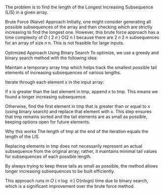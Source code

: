 The problem is to find the length of the Longest Increasing Subsequence (LIS) in a given array.

Brute Force (Naive) Approach
Initially, one might consider generating all possible subsequences of the array and then checking which are strictly increasing to find the longest one. However, this brute force approach has a time complexity of 
𝑂
(
2
𝑛
)
O(2 
n
 ) because there are 
2
𝑛
2 
n
  subsequences for an array of size 
𝑛
n. This is not feasible for large inputs.

Optimized Approach Using Binary Search
To optimize, we use a greedy and binary search method with the following idea:

Maintain a temporary array tmp which helps track the smallest possible tail elements of increasing subsequences of various lengths.

Iterate through each element x in the input array:

If x is greater than the last element in tmp, append x to tmp.
This means we found a longer increasing subsequence.

Otherwise, find the first element in tmp that is greater than or equal to x (using binary search) and replace that element with x.
This step ensures that tmp remains sorted and the tail elements are as small as possible, keeping options open for future elements.

Why this works
The length of tmp at the end of the iteration equals the length of the LIS.

Replacing elements in tmp does not necessarily represent an actual subsequence from the original array; rather, it maintains minimal tail values for subsequences of each possible length.

By always trying to keep these tails as small as possible, the method allows longer increasing subsequences to be built efficiently.

This approach runs in 
𝑂
(
𝑛
log
⁡
𝑛
)
O(nlogn) time due to binary search, which is a significant improvement over the brute force method.




